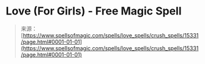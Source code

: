 <!--yml
category: 未分类
date: 2024-06-12 18:54:43
-->

# Love (For Girls) - Free Magic Spell

> 来源：[https://www.spellsofmagic.com/spells/love_spells/crush_spells/15331/page.html#0001-01-01](https://www.spellsofmagic.com/spells/love_spells/crush_spells/15331/page.html#0001-01-01)